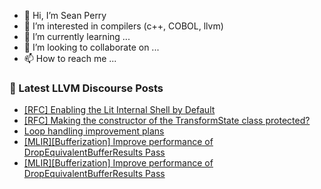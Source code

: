 - 👋 Hi, I’m Sean Perry
- 👀 I’m interested in compilers (c++, COBOL, llvm)
- 🌱 I’m currently learning ...
- 💞️ I’m looking to collaborate on ...
- 📫 How to reach me ...

<!---
s66perry/s66perry is a ✨ special ✨ repository because its `README.md` (this file) appears on your GitHub profile.
You can click the Preview link to take a look at your changes.
--->
### 📕 Latest LLVM Discourse Posts

<!-- DISCOURSE-LLVM:START -->
- [[RFC] Enabling the Lit Internal Shell by Default](https://discourse.llvm.org/t/rfc-enabling-the-lit-internal-shell-by-default/80179#post_22)
- [[RFC] Making the constructor of the TransformState class protected?](https://discourse.llvm.org/t/rfc-making-the-constructor-of-the-transformstate-class-protected/80377#post_7)
- [Loop handling improvement plans](https://discourse.llvm.org/t/loop-handling-improvement-plans/80417#post_4)
- [[MLIR][Bufferization] Improve performance of DropEquivalentBufferResults Pass](https://discourse.llvm.org/t/mlir-bufferization-improve-performance-of-dropequivalentbufferresults-pass/80453#post_2)
- [[MLIR][Bufferization] Improve performance of DropEquivalentBufferResults Pass](https://discourse.llvm.org/t/mlir-bufferization-improve-performance-of-dropequivalentbufferresults-pass/80453#post_1)
<!-- DISCOURSE-LLVM:END -->
